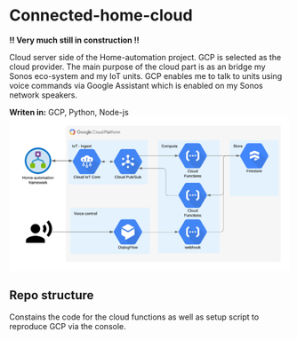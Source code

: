 # Connected-home-cloud

**!! Very much still in construction !!**

Cloud server side of the Home-automation project. GCP is selected as the cloud provider. The main purpose of the cloud part is as an bridge my
Sonos eco-system and my IoT units. GCP enables me to talk to units using voice commands via Google Assistant which is
enabled on my Sonos network speakers.  

**Writen in:** GCP, Python, Node-js
![Architecture](static/Connected-home-cloud.png "Architectural overview")

## Repo structure

Constains the code for the cloud functions as well as setup script to reproduce GCP via the console. 